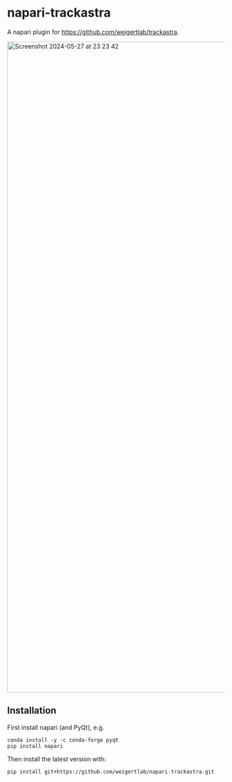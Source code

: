# napari-trackastra

A napari plugin for https://github.com/weigertlab/trackastra. 

<img width="1502" alt="Screenshot 2024-05-27 at 23 23 42" src="https://github.com/weigertlab/napari-trackastra/assets/11042162/c91b76c2-2b43-40f8-967f-62392114344a">


## Installation

First install napari (and PyQt), e.g.

    conda install -y -c conda-forge pyqt
    pip install napari

Then install the latest version with:

    pip install git+https://github.com/weigertlab/napari-trackastra.git



[napari]: https://github.com/napari/napari
[tox]: https://tox.readthedocs.io/en/latest/
[pip]: https://pypi.org/project/pip/
[PyPI]: https://pypi.org/
